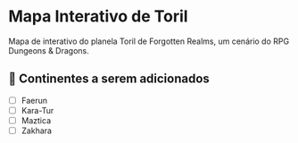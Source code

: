 # Mapa Interativo de Toril

Mapa de interativo do planela Toril de Forgotten Realms, um cenário do RPG Dungeons & Dragons.

## 🧭 Continentes a serem adicionados
- [ ] Faerun
- [ ] Kara-Tur
- [ ] Maztica
- [ ] Zakhara
